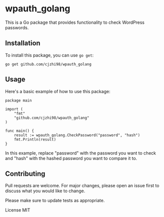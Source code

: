 # wpauth_golang

This is a Go package that provides functionality to check WordPress passwords.

## Installation

To install this package, you can use `go get`:

```
go get github.com/cjzhi98/wpauth_golang
```

## Usage

Here's a basic example of how to use this package:

```
package main

import (
    "fmt"
    "github.com/cjzhi98/wpauth_golang"
)

func main() {
    result := wpauth_golang.CheckPassword("password", "hash")
    fmt.Println(result)
}
```

In this example, replace "password" with the password you want to check and "hash" with the hashed password you want to compare it to.

## Contributing
Pull requests are welcome. For major changes, please open an issue first to discuss what you would like to change.

Please make sure to update tests as appropriate.

License
MIT
